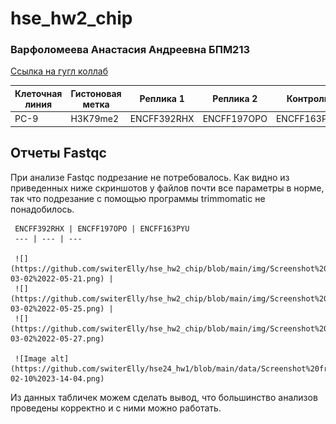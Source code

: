 # hse_hw2_chip
### Варфоломеева Анастасия Андреевна БПМ213

[Ссылка на гугл коллаб](https://colab.research.google.com/drive/1pwT_Rmg8sMyn3SFuWB54xriAFRb5DczN?usp=sharing)


Клеточная линия | Гистоновая метка | Реплика 1 | Реплика 2 | Контроль 
--- | --- | --- | --- | ---
PC-9 | H3K79me2 | ENCFF392RHX | ENCFF197OPO | ENCFF163PYU


## Отчеты Fastqc
 
   При анализе Fastqc подрезание не потребовалось. Как видно из приведенных ниже скриншотов у файлов почти все параметры в норме, так что подрезание с помощью программы trimmomatic не понадобилось. 

     ENCFF392RHX | ENCFF197OPO | ENCFF163PYU 
     --- | --- | --- 

     ![](https://github.com/switerElly/hse_hw2_chip/blob/main/img/Screenshot%20from%202024-03-02%2022-05-21.png) | 
     ![](https://github.com/switerElly/hse_hw2_chip/blob/main/img/Screenshot%20from%202024-03-02%2022-05-25.png) | 
     ![](https://github.com/switerElly/hse_hw2_chip/blob/main/img/Screenshot%20from%202024-03-02%2022-05-27.png)

     ![Image alt](https://github.com/switerElly/hse24_hw1/blob/main/data/Screenshot%20from%202024-02-10%2023-14-04.png)
      
 Из данных табличек можем сделать вывод, что большинство анализов проведены корректно и с ними можно работать.

 
